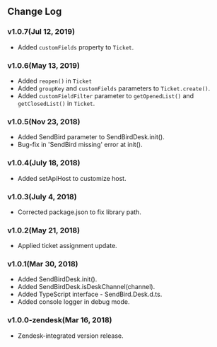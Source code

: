 ## Change Log

### v1.0.7(Jul 12, 2019)
* Added `customFields` property to `Ticket`.

### v1.0.6(May 13, 2019)
* Added `reopen()` in `Ticket`
* Added `groupKey` and `customFields` parameters to `Ticket.create()`.
* Added `customFieldFilter` parameter to `getOpenedList()` and `getClosedList()` in `Ticket`.

### v1.0.5(Nov 23, 2018)
* Added SendBird parameter to SendBirdDesk.init().
* Bug-fix in 'SendBird missing' error at init().

### v1.0.4(July 18, 2018)
* Added setApiHost to customize host.

### v1.0.3(July 4, 2018)
* Corrected package.json to fix library path.

### v1.0.2(May 21, 2018)
* Applied ticket assignment update.

### v1.0.1(Mar 30, 2018)
* Added SendBirdDesk.init().
* Added SendBirdDesk.isDeskChannel(channel).
* Added TypeScript interface - SendBird.Desk.d.ts.
* Added console logger in debug mode.

### v1.0.0-zendesk(Mar 16, 2018)
* Zendesk-integrated version release.